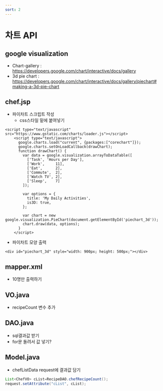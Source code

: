 ```yaml
---
sort: 2
---
```


# 차트 API

## google visualization
- Chart-gallery : https://developers.google.com/chart/interactive/docs/gallery
- 3d pie chart : https://developers.google.com/chart/interactive/docs/gallery/piechart#making-a-3d-pie-chart


## chef.jsp
- 파이차트 스크립트 작성
  - css스타일 밑에 붙여넣기
```
<script type="text/javascript" src="https://www.gstatic.com/charts/loader.js"></script>
    <script type="text/javascript">
      google.charts.load("current", {packages:["corechart"]});
      google.charts.setOnLoadCallback(drawChart);
      function drawChart() {
        var data = google.visualization.arrayToDataTable([
          ['Task', 'Hours per Day'],
          ['Work',     11],
          ['Eat',      2],
          ['Commute',  2],
          ['Watch TV', 2],
          ['Sleep',    7]
        ]);

        var options = {
          title: 'My Daily Activities',
          is3D: true,
        };

        var chart = new google.visualization.PieChart(document.getElementById('piechart_3d'));
        chart.draw(data, options);
      }
    </script>
```
- 파이차트 모양 출력
```
<div id="piechart_3d" style="width: 900px; height: 500px;"></div>
```

## mapper.xml
- 10명만 출력하기

## VO.java
- recipeCount 변수 추가

## DAO.java
- sql결과값 받기
- for문 돌려서 값 넣기?

## Model.java
- chefListData request에 결과값 담기
```java
List<ChefVO> cList=RecipeDAO.chefRecipeCount();
request.setAttribute("cList", cList);
```
